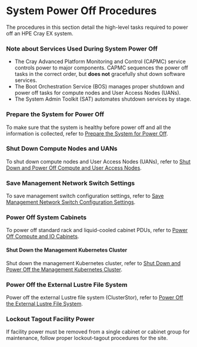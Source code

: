 

# System Power Off Procedures

The procedures in this section detail the high-level tasks required to power off an HPE Cray EX system.

### Note about Services Used During System Power Off

-   The Cray Advanced Platform Monitoring and Control \(CAPMC\) service controls power to major components. CAPMC sequences the power off tasks in the correct order, but **does not** gracefully shut down software services.
-   The Boot Orchestration Service \(BOS\) manages proper shutdown and power off tasks for compute nodes and User Access Nodes \(UANs\).
-   The System Admin Toolkit \(SAT\) automates shutdown services by stage.

### Prepare the System for Power Off

To make sure that the system is healthy before power off and all the information is collected, refer to [Prepare the System for Power Off](Prepare_the_System_for_Power_Off.md).

### Shut Down Compute Nodes and UANs

To shut down compute nodes and User Access Nodes \(UANs\), refer to [Shut Down and Power Off Compute and User Access Nodes](Shut_Down_and_Power_Off_Compute_and_User_Access_Nodes.md).

### Save Management Network Switch Settings

To save management switch configuration settings, refer to [Save Management Network Switch Configuration Settings](Save_Management_Network_Switch_Configurations.md).

### Power Off System Cabinets

To power off standard rack and liquid-cooled cabinet PDUs, refer to [Power Off Compute and IO Cabinets](Power_Off_Compute_and_IO_Cabinets.md).

#### Shut Down the Management Kubernetes Cluster

Shut down the management Kubernetes cluster, refer to [Shut Down and Power Off the Management Kubernetes Cluster](Shut_Down_and_Power_Off_the_Management_Kubernetes_Cluster.md).

### Power Off the External Lustre File System

Power off the external Lustre file system (ClusterStor), refer to [Power Off the External Lustre File System](Power_Off_the_External_Lustre_File_System.md).

### Lockout Tagout Facility Power

If facility power must be removed from a single cabinet or cabinet group for maintenance, follow proper lockout-tagout procedures for the site.


